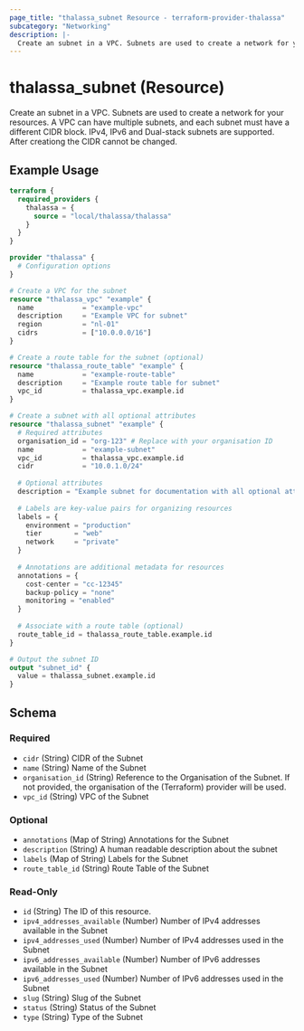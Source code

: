 ```yaml
---
page_title: "thalassa_subnet Resource - terraform-provider-thalassa"
subcategory: "Networking"
description: |-
  Create an subnet in a VPC. Subnets are used to create a network for your resources. A VPC can have multiple subnets, and each subnet must have a different CIDR block. IPv4, IPv6 and Dual-stack subnets are supported. After creationg the CIDR cannot be changed.
---
```


# thalassa_subnet (Resource)

Create an subnet in a VPC. Subnets are used to create a network for your resources. A VPC can have multiple subnets, and each subnet must have a different CIDR block. IPv4, IPv6 and Dual-stack subnets are supported. After creationg the CIDR cannot be changed.

## Example Usage

```terraform
terraform {
  required_providers {
    thalassa = {
      source = "local/thalassa/thalassa"
    }
  }
}

provider "thalassa" {
  # Configuration options
}

# Create a VPC for the subnet
resource "thalassa_vpc" "example" {
  name            = "example-vpc"
  description     = "Example VPC for subnet"
  region          = "nl-01"
  cidrs           = ["10.0.0.0/16"]
}

# Create a route table for the subnet (optional)
resource "thalassa_route_table" "example" {
  name            = "example-route-table"
  description     = "Example route table for subnet"
  vpc_id          = thalassa_vpc.example.id
}

# Create a subnet with all optional attributes
resource "thalassa_subnet" "example" {
  # Required attributes
  organisation_id = "org-123" # Replace with your organisation ID
  name            = "example-subnet"
  vpc_id          = thalassa_vpc.example.id
  cidr            = "10.0.1.0/24"
  
  # Optional attributes
  description = "Example subnet for documentation with all optional attributes"
  
  # Labels are key-value pairs for organizing resources
  labels = {
    environment = "production"
    tier        = "web"
    network     = "private"
  }
  
  # Annotations are additional metadata for resources
  annotations = {
    cost-center = "cc-12345"
    backup-policy = "none"
    monitoring = "enabled"
  }
  
  # Associate with a route table (optional)
  route_table_id = thalassa_route_table.example.id
}

# Output the subnet ID
output "subnet_id" {
  value = thalassa_subnet.example.id
}
```
<!-- schema generated by tfplugindocs -->
## Schema

### Required

- `cidr` (String) CIDR of the Subnet
- `name` (String) Name of the Subnet
- `organisation_id` (String) Reference to the Organisation of the Subnet. If not provided, the organisation of the (Terraform) provider will be used.
- `vpc_id` (String) VPC of the Subnet

### Optional

- `annotations` (Map of String) Annotations for the Subnet
- `description` (String) A human readable description about the subnet
- `labels` (Map of String) Labels for the Subnet
- `route_table_id` (String) Route Table of the Subnet

### Read-Only

- `id` (String) The ID of this resource.
- `ipv4_addresses_available` (Number) Number of IPv4 addresses available in the Subnet
- `ipv4_addresses_used` (Number) Number of IPv4 addresses used in the Subnet
- `ipv6_addresses_available` (Number) Number of IPv6 addresses available in the Subnet
- `ipv6_addresses_used` (Number) Number of IPv6 addresses used in the Subnet
- `slug` (String) Slug of the Subnet
- `status` (String) Status of the Subnet
- `type` (String) Type of the Subnet


